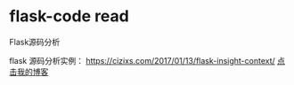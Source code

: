 # flask-code read

Flask源码分析

flask 源码分析实例： https://cizixs.com/2017/01/13/flask-insight-context/
<a href="http://www.cnblogs.com/xueweihan/">点击我的博客</a><br>
